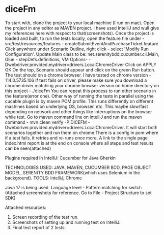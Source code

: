 # diceFm
To start with, clone the project to your local machine (I run on mac).
Open the project in any editor as MAVEN project. I have used IntelliJ and wull give my references here with respect to that(screenshots).
Once the project is loaded and built, to run the tests locally, open the feature file under - src/test/resources/features - createSubmitEventAndPurchaseTicket.feature
Click anywhere under Scenario Outline, right click - select 'Modify Run Configuration'.
Update Main class to be: net.serenitybdd.cucumber.cli.Main, Glue - stepDefs.definitions, VM Options- -Dwebdriver.provided.mydriver=drivers.LocalChromeDriver
Click on APPLY OK
On the top, Scenario should appear and click on the green Run button.
The test should on a chrome browser. I have tested on chrome version - 114.0.5735.106 
If test fails on driver, please make sure you download a chrome driver matching your chrome browser version on home directory on this project - ./diceFm
You can repeat this process to run other scenario in the feature(error one).
Other way of running the tests in parallel using the cucable plugin is by maven POM profile. This runs differently on different machines based on underlying OS, browser, etc.
This maybe slow/fast depending on network and other things like interruptions on the browser while test.
Go to maven command line on intelliJ and run the maven command - mvn clean verify -P DICEFM -Dwebdriver.provided.mydriver=drivers.LocalChromeDriver. It will start both scenarios together and run them on chrome.There is a config in pom where if a test fails, it retries and re-runs once more.
A link to the single page index.html report is at the end on console where all steps and test results can be seen(attached)

Plugins required in IntelliJ:
Cucumber for Java
Gherkin

TECHNOLOGIES USED:
JAVA, MAVEN, CUCUMBER BDD, PAGE OBJECT MODEL, SERENITY BDD FRAMEWORK(which uses Selenium in the background).
TOOLS:
IntelliJ, Chrome

Java 17 is being used. Language level - Pattern matching for switch (Attached screenshots for reference. Go to File - Project Structure to set SDK)

Attached resources:
1. Screen recording of the test run.
2. Screenshots of setting up and running test on IntelliJ.
3. Final test report of 2 tests.
